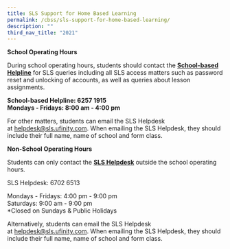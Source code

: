 ```yaml
---
title: SLS Support for Home Based Learning
permalink: /cbss/sls-support-for-home-based-learning/
description: ""
third_nav_title: "2021"
---
```


<p><strong>School Operating Hours</strong>&nbsp;</p>
<p>During school operating hours, students should contact the&nbsp;<strong><u>School-based Helpline</u></strong>&nbsp;for SLS queries including all SLS access matters such as password reset and unlocking of accounts, as well as queries about lesson assignments.&nbsp;</p>
<p><strong>School-based Helpline: 6257 1915<br>Mondays - Fridays: 8:00 am - 4:00 pm</strong></p>
<p>For other matters, students can email the SLS Helpdesk at&nbsp;<a href="mailto:helpdesk@sls.ufinity.com" target="">helpdesk@sls.ufinity.com</a>. When emailing the SLS Helpdesk, they should include their full name, name of school and form class.</p>
<p><strong>Non-School Operating Hours</strong>&nbsp;</p>
<p>Students can only contact the&nbsp;<strong><u>SLS Helpdesk</u></strong>&nbsp;outside the school operating hours.</p>
<p>SLS Helpdesk: 6702 6513</p>
<p>Mondays - Fridays: 4:00 pm - 9:00 pm<br>Saturdays: 9:00 am - 9:00 pm<br>
*Closed on Sundays &amp; Public Holidays</p>
<p>Alternatively, students can email the SLS Helpdesk at&nbsp;<a href="mailto:helpdesk@sls.ufinity.com" target="">helpdesk@sls.ufinity.com</a>. When emailing the SLS Helpdesk, they should include their full name, name of school and form class.</p>